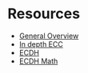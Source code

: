 # Resources
- [General Overview](https://blog.cloudflare.com/ecdsa-the-digital-signature-algorithm-of-a-better-internet/)
- [In depth ECC](https://cryptobook.nakov.com/asymmetric-key-ciphers/elliptic-curve-cryptography-ecc)
- [ECDH](https://cryptobook.nakov.com/asymmetric-key-ciphers/ecdh-key-exchange)
- [ECDH Math](https://www.youtube.com/watch?v=Yjrfm_oRO0w)